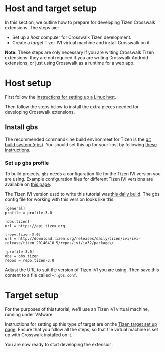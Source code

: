 # Host and target setup

In this section, we outline how to prepare for developing Tizen Crosswalk extensions. The steps are:

*   Set up a *host* computer for Crosswalk Tizen development.
*   Create a *target* Tizen IVI virtual machine and install Crosswalk on it.

**Note:** These steps are only necessary if you are writing Crosswalk Tizen extensions: they are not required if you are writing Crosswalk Android extensions, or just using Crosswalk as a runtime for a web app.

# Host setup

First follow the [instructions for setting up a Linux host](/documentation/getting_started/linux_host_setup.html#Installation-for-Crosswalk-Tizen).

Then follow the steps below to install the extra pieces needed for developing Crosswalk extensions.

## Install gbs

The recommended command-line build environment for Tizen is the [git build system (gbs)](https://source.tizen.org/documentation/reference/git-build-system). You should set this up for your host by following [these instructions](https://source.tizen.org/documentation/developer-guide/installing-development-tools).

### Set up gbs profile

To build projects, `gbs` needs a configuration file for the Tizen IVI version you are using. Example configuration files for different Tizen IVI versions are available on [this page](https://wiki.tizen.org/wiki/IVI/GBS_configuration_files_Tizen_IVI).

The Tizen IVI version used to write this tutorial was [this daily build](http://download.tizen.org/releases/daily/tizen/ivi/ivi-release/latest/images/ivi-release-mbr-i586/tizen_20140410.5_ivi-release-mbr-i586-sdb.raw.bz2). The gbs config file for working with this version looks like this:

    [general]
    profile = profile.3.0

    [obs.tizen]
    url = https://api.tizen.org

    [repo.tizen-3.0]
    url = http://download.tizen.org/releases/daily/tizen/ivi/ivi-release/tizen_20140410.5/repos/ivi/ia32/packages/

    [profile.3.0]
    obs = obs.tizen
    repos = repo.tizen-3.0

Adjust the URL to suit the version of Tizen IVI you are using. Then save this content to a file called `~/.gbs.conf`.

# Target setup

For the purposes of this tutorial, we'll use an Tizen IVI virtual machine, running under VMware.

Instructions for setting up this type of target are on the [Tizen target set up page](/documentation/getting_started/tizen_target_setup.html). Ensure that you follow all the steps, so that the virtual machine is set up with Crosswalk installed on it.

You are now ready to start developing the extension.
